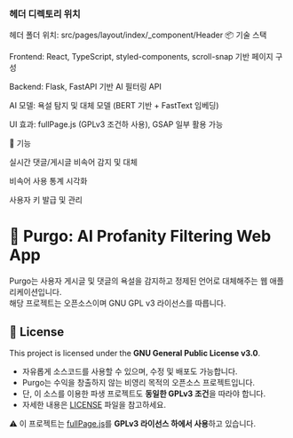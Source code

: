 ### 헤더 디렉토리 위치
헤더 폴더 위치: src/pages/layout/index/_component/Header
📦 기술 스택

Frontend: React, TypeScript, styled-components, scroll-snap 기반 페이지 구성

Backend: Flask, FastAPI 기반 AI 필터링 API

AI 모델: 욕설 탐지 및 대체 모델 (BERT 기반 + FastText 임베딩)

UI 효과: fullPage.js (GPLv3 조건하 사용), GSAP 일부 활용 가능

🧪 기능

실시간 댓글/게시글 비속어 감지 및 대체

비속어 사용 통계 시각화

사용자 키 발급 및 관리


# 🧼 Purgo: AI Profanity Filtering Web App

Purgo는 사용자 게시글 및 댓글의 욕설을 감지하고 정제된 언어로 대체해주는 웹 애플리케이션입니다.  
해당 프로젝트는 오픈소스이며 GNU GPL v3 라이선스를 따릅니다.

## 🧾 License

This project is licensed under the **GNU General Public License v3.0**.

- 자유롭게 소스코드를 사용할 수 있으며, 수정 및 배포도 가능합니다.
- Purgo는 수익을 창출하지 않는 비영리 목적의 오픈소스 프로젝트입니다.
- 단, 이 소스를 이용한 파생 프로젝트도 **동일한 GPLv3 조건**을 따라야 합니다.
- 자세한 내용은 [LICENSE](./LICENSE) 파일을 참고하세요.

⚠️ 이 프로젝트는 [fullPage.js](https://alvarotrigo.com/fullPage/)를 **GPLv3 라이선스 하에서 사용**하고 있습니다.
